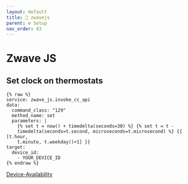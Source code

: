 ```yaml
---
layout: default
title: 🔗 zwavejs
parent: ⚙️ Setup
nav_order: 43
---
```

# Zwave JS

## Set clock on thermostats 

```
{% raw %}
service: zwave_js.invoke_cc_api
data:
  command_class: "129"
  method_name: set
  parameters: |
    {% set t = now() + timedelta(seconds=30) %} {% set t = t -
    timedelta(seconds=t.second, microseconds=t.microsecond) %} {{ [t.hour,
    t.minute, t.weekday()+1] }}
target:
  device_id:
    - YOUR_DEVICE_ID
{% endraw %}    
```

[Device-Availability](https://www.zigbee2mqtt.io/guide/configuration/device-availability.html#availability-advanced-configuration)
